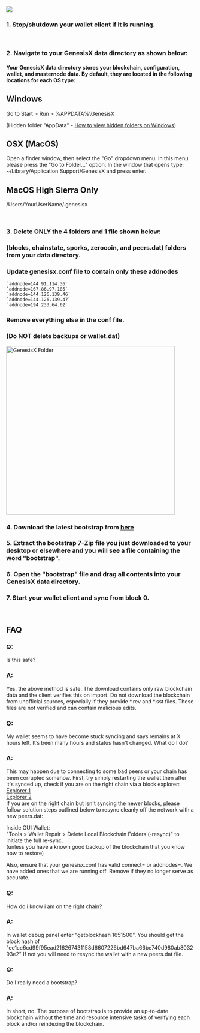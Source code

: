 <img src="http://downloads.genesisx.network/bootstrapHeaderImage.png" min-width="750" height="auto">

### 1. Stop/shutdown your wallet client if it is running.
<br/>

### 2. Navigate to your GenesisX data directory as shown below:

#### Your GenesisX data directory stores your blockchain, configuration, wallet, and masternode data.  By default, they are located in the following locations for each OS type:

## Windows
Go to Start > Run > %APPDATA%\GenesisX

(Hidden folder "AppData" - [How to view hidden folders on Windows](https://www.howtogeek.com/howto/windows-vista/show-hidden-files-and-folders-in-windows-vista/))


## OSX (MacOS)
Open a finder window, then select the "Go" dropdown menu. In this menu please press the "Go to Folder..." option. In the window that opens type: ~/Library/Application Support/GenesisX and press enter.

## MacOS High Sierra Only
/Users/YourUserName/.genesisx

<br/>

### 3. Delete ONLY the 4 folders and 1 file shown below:
### (blocks, chainstate, sporks, zerocoin, and peers.dat) folders from your data directory.
### Update genesisx.conf file to contain only these addnodes
    `addnode=144.91.114.36`
    `addnode=167.86.97.185`
    `addnode=144.126.139.46`
    `addnode=144.126.139.47`
    `addnode=194.233.64.62`
### Remove everything else in the conf file.
### (**Do NOT delete backups or wallet.dat**)

<img src="http://downloads.genesisx.network/folder.png" alt="GenesisX Folder" width="450" height="auto">

### 4. Download the latest bootstrap from [here](https://ln4.sync.com/dl/87aab65d0/gmed2z9m-f8mr42zn-wqcdgzhw-iy8chup7)
### 5. Extract the bootstrap 7-Zip file you just downloaded to your desktop or elsewhere and you will see a file containing the word "bootstrap".
### 6. Open the "bootstrap" file and drag all contents into your GenesisX data directory.
### 7. Start your wallet client and sync from block 0.

<br/>

## FAQ

### Q:
Is this safe?

### A:
Yes, the above method is safe. The download contains only raw blockchain data and the client verifies this on import. Do not download the blockchain from unofficial sources, especially if they provide *.rev and *.sst files. These files are not verified and can contain malicious edits.


### Q:
My wallet seems to have become stuck syncing and says remains at X hours left. It’s been many hours and status hasn't changed. What do I do?

### A:
This may happen due to connecting to some bad peers or your chain has been corrupted somehow.
First, try simply restarting the wallet then after it's synced up, check if you are on the right chain via a block explorer: <br/>
[Explorer 1](http://xgs.ccore.online/) <br/>
[Explorer 2](https://chains.trittium.cc/XGS/blocks) <br/>
If you are on the right chain but isn't syncing the newer blocks, please follow solution steps outlined
below to resync cleanly off the network with a new peers.dat: <br/>

Inside GUI Wallet: <br/>
"Tools > Wallet Repair > Delete Local Blockchain Folders (-resync)" to initiate the full re-sync. <br/>
(unless you have a known good backup of the blockchain that you know how to restore)

Also, ensure that your genesisx.conf has valid connect= or addnodes=. We have added ones that we are running off. Remove if they no longer serve as accurate.

### Q:
How do i know i am on the right chain?

### A:
In wallet debug panel enter "getblockhash 1651500".
You should get the block hash of "ee1ce6cd99f95ead216267431158d6607226bd647ba66be740d980ab803293e2"
If not you will need to resync the wallet with a new peers.dat file.


### Q:
Do I really need a bootstrap?

### A:
In short, no. The purpose of bootstrap is to provide an up-to-date blockchain without the time and resource intensive tasks of verifying each block and/or reindexing the blockchain.
